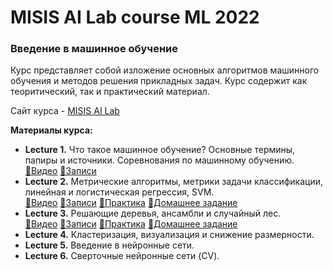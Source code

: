 <h1>MISIS AI Lab course ML 2022</h1>
<h3>Введение в машинное обучение</h3>

Курс представляет собой изложение основных алгоритмов машинного обучения и методов решения прикладных задач. Курс содержит как теоритический, так и практический материал.

Сайт курса  - [MISIS AI Lab](https://misisailab.github.io/docs/)

<b>Материалы курса:</b>
<!-- [📄 Записи](./MATERIALS/Lecture_1/lecture1-misisailab.pdf)  -->
<ul>
    <li><b>Lecture 1.</b> Что такое машинное обучение? Основные термины, папиры и источники. Соревнования по машинному обучению.  <br>
        <a href="https://drive.google.com/file/d/1cuyt3deAnL8jWqNuCMNMQjbom5CivphH/view?usp=sharing">📼Видео</a>
        <a href="./MATERIALS/Lecture_1/lecture1-misisailab.pdf">📄Записи</a>
    </li>
    <li><b>Lecture 2.</b> Метрические алгоритмы, метрики задачи классификации, линейная и логистическая регрессия, SVM. <br>
        <a href="https://drive.google.com/file/d/1_tHdRpz8n0FUAfKyf1rN_Vs_Re-G8FnV/view?usp=sharing">📼Видео</a>
        <a href="./MATERIALS/Lecture_2/lecture2-misisailab.pdf">📄Записи</a>
        <a href="./MATERIALS/Lecture_2/seminar2.ipynb">🐍Практика</a>
        <a href="./MATERIALS/Lecture_2/homework2.ipynb"> 🐍Домашнее задание</a>
    </li>
    <li><b>Lecture 3.</b> Решающие деревья, ансамбли и случайный лес. <br>
        <a href="https://drive.google.com/file/d/1_6YoHDvK7P-NBoJ_G30CfrlR0fUr2T08/view?usp=share_link">📼Видео</a>
        <a href="./MATERIALS/Lecture_3/lecture3-misisailab.pdf">📄Записи</a>
        <a href="./MATERIALS/Lecture_3/seminar3.ipynb">🐍Практика</a>
        <a href="./MATERIALS/Lecture_3/homework3.ipynb"> 🐍Домашнее задание</a>
    </li>
    <li><b>Lecture 4.</b> Кластеризация, визуализация и снижение размерности. <br></li>
    <li><b>Lecture 5.</b> Введение в нейронные сети. <br></li>
    <li><b>Lecture 6.</b> Сверточные нейронные сети (CV). <br></li>
<ul>

